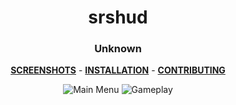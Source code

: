 <div align="center">

# srshud
### Unknown


**[SCREENSHOTS](https://imgur.com/a/H2K2zyg)** -
**[INSTALLATION](https://github.com/Hypnootize/TF2-HUD-GitHub-Resources/blob/main/installation/windows_install.md)** -
**[CONTRIBUTING](https://github.com/Hypnootize/TF2-HUD-GitHub-Resources/blob/main/contributing/github_contributing.md)**

![Main Menu](https://i.imgur.com/ia0Jp2r.png)
![Gameplay](https://i.imgur.com/nI0Q6I2.jpeg)
